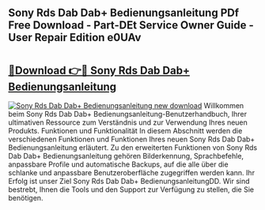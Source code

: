 ## Sony Rds Dab Dab+ Bedienungsanleitung PDf Free Download - Part-DEt Service Owner Guide - User Repair Edition e0UAv

# <h2><a href="http://df5otu.blite.top/?on=Sony+Rds+Dab+Dab%2b+Bedienungsanleitung">🔗Download 👉🔴 Sony Rds Dab Dab+ Bedienungsanleitung</a></h2>

[![Sony Rds Dab Dab+ Bedienungsanleitung new download](https://i.imgur.com/lujVjoI.png)](http://df5otu.blite.top/?on=Sony+Rds+Dab+Dab%2b+Bedienungsanleitung)
Willkommen beim Sony Rds Dab Dab+ Bedienungsanleitung-Benutzerhandbuch, Ihrer ultimativen Ressource zum Verständnis und zur Verwendung Ihres neuen Produkts. Funktionen und Funktionalität In diesem Abschnitt werden die verschiedenen Funktionen und Funktionen Ihres neuen Sony Rds Dab Dab+ Bedienungsanleitung erläutert. Zu den erweiterten Funktionen von Sony Rds Dab Dab+ Bedienungsanleitung gehören Bilderkennung, Sprachbefehle, anpassbare Profile und automatische Backups, auf die alle über die schlanke und anpassbare Benutzeroberfläche zugegriffen werden kann. Ihr Erfolg ist unser Ziel Sony Rds Dab Dab+ BedienungsanleitungDD. Wir sind bestrebt, Ihnen die Tools und den Support zur Verfügung zu stellen, die Sie benötigen.
